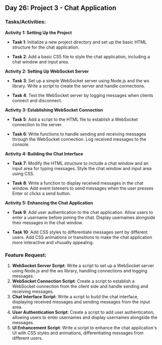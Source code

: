 ## Day 26: Project 3 - Chat Application

### Tasks/Activities:

**Activity 1: Setting Up the Project**

- **Task 1**: Initialize a new project directory and set up the basic HTML structure for the chat application.

- **Task 2**: Add a basic CS5 file to style the chat application, including a chat window and input area.


**Activity 2: Setting Up WebSocket Server**

- **Task 3**: Set up a simple WebSocket server using Node.js and the ws library. Write a script to create the server and handle connections.

- **Task 4**: Test the WebSocket server by logging messages when clients connect and disconnect.


**Activity 3: Establishing WebSocket Connection**

- **Task 5**: Add a script to the HTML file to establish a WebSocket connection to the server.

- **Task 6**: Write functions to handle sending and receiving messages through the WebSocket connection. Log received messages to the console.


**Activity 4: Building the Chat Interface**

- **Task 7**: Modify the HTML structure to include a chat window and an input area for typing messages. Style the chat window and input area using CSS.

- **Task 8**: Write a function to display received messages in the chat window. Add event listeners to send messages when the user presses Enter or clicks a send button.


**Activity 5: Enhancing the Chat Application**

- **Task 9**: Add user authentication to the chat application. Allow users to enter a username before joining the chat. Display usernames alongside their messages in the chat window.

- **Task 10**: Add CSS styles to differentiate messages sent by different users. Add CSS animations or transitions to make the chat application more interactive and vhuually appealing.


### Feature Request:
1. **WebSocket Server Script**: Write a script to set up a WebSocket server using Node.js and the ws library, handling connections and logging messages.
2. **WebSocket Connection Script**: Create a script to establish a WebSocket connection from the client side and handle sending and receiving messages.
3. **Chat Interface Script**: Write a script to build the chat interface, displaying received messages and sending messages from the input area.
4. **User Authentication Script**: Create a script to add user authentication, allowing users to enter usernames and display usernames alongside the messages.
5. **UI Enhancement Script**: Write a script to enhance the chat application's UI with CSS styles and animations, differentiating messages from different users.